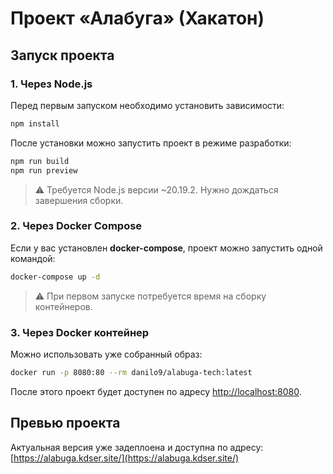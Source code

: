 # Проект «Алабуга» (Хакатон)

## Запуск проекта

### 1. Через Node.js

Перед первым запуском необходимо установить зависимости:

```bash
npm install
```

После установки можно запустить проект в режиме разработки:

```bash
npm run build
npm run preview
```

> ⚠️ Требуется Node.js версии ~20.19.2. Нужно дождаться завершения сборки.

### 2. Через Docker Compose

Если у вас установлен **docker-compose**, проект можно запустить одной командой:

```bash
docker-compose up -d
```

> ⚠️ При первом запуске потребуется время на сборку контейнеров.

### 3. Через Docker контейнер

Можно использовать уже собранный образ:

```bash
docker run -p 8080:80 --rm danilo9/alabuga-tech:latest
```

После этого проект будет доступен по адресу [http://localhost:8080](http://localhost:8080).

## Превью проекта

Актуальная версия уже задеплоена и доступна по адресу: [https://alabuga.kdser.site/](https://alabuga.kdser.site/)
